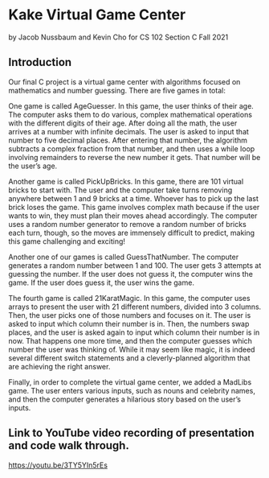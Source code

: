 # Kake Virtual Game Center
by Jacob Nussbaum and Kevin Cho
for CS 102 Section C Fall 2021

## Introduction
Our final C project is a virtual game center with algorithms focused on mathematics and number guessing. There are five games in total:

One game is called AgeGuesser. In this game, the user thinks of their age. The computer asks them to do various, complex mathematical operations with the different digits of their age. After doing all the math, the user arrives at a number with infinite decimals. The user is asked to input that number to five decimal places. After entering that number, the algorithm subtracts a complex fraction from that number, and then uses a while loop involving remainders to reverse the new number it gets. That number will be the user’s age.

Another game is called PickUpBricks. In this game, there are 101 virtual bricks to start with. The user and the computer take turns removing anywhere between 1 and 9 bricks at a time. Whoever has to pick up the last brick loses the game. This game involves complex math because if the user wants to win, they must plan their moves ahead accordingly. The computer uses a random number generator to remove a random number of bricks each turn, though, so the moves are immensely difficult to predict, making this game challenging and exciting!

Another one of our games is called GuessThatNumber. The computer generates a random number between 1 and 100. The user gets 3 attempts at guessing the number. If the user does not guess it, the computer wins the game. If the user does guess it, the user wins the game.

The fourth game is called 21KaratMagic. In this game, the computer uses arrays to present the user with 21 different numbers, divided into 3 columns. Then, the user picks one of those numbers and focuses on it. The user is asked to input which column their number is in. Then, the numbers swap places, and the user is asked again to input which column their number is in now. That happens one more time, and then the computer guesses which number the user was thinking of. While it may seem like magic, it is indeed several different switch statements and a cleverly-planned algorithm that are achieving the right answer.

Finally, in order to complete the virtual game center, we added a MadLibs game. The user enters various inputs, such as nouns and celebrity names, and then the computer generates a hilarious story based on the user’s inputs. 





## Link to YouTube video recording of presentation and code walk through.
https://youtu.be/3TY5YIn5rEs

